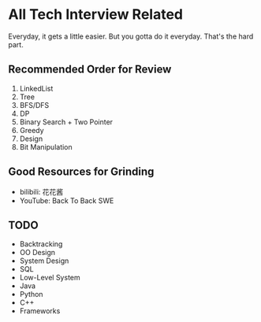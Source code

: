 # All Tech Interview Related
Everyday, it gets a little easier. But you gotta do it everyday. That's the hard part.

## Recommended Order for Review
1. LinkedList
2. Tree
3. BFS/DFS
4. DP
5. Binary Search + Two Pointer
6. Greedy
7. Design
8. Bit Manipulation

## Good Resources for Grinding
* bilibili: 花花酱
* YouTube: Back To Back SWE

## TODO
* Backtracking
* OO Design
* System Design
* SQL
* Low-Level System
* Java
* Python
* C++
* Frameworks
